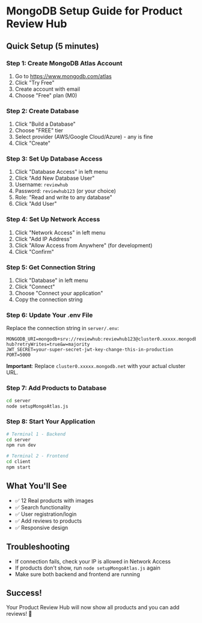 # MongoDB Setup Guide for Product Review Hub

## Quick Setup (5 minutes)

### Step 1: Create MongoDB Atlas Account
1. Go to https://www.mongodb.com/atlas
2. Click "Try Free" 
3. Create account with email
4. Choose "Free" plan (M0)

### Step 2: Create Database
1. Click "Build a Database"
2. Choose "FREE" tier
3. Select provider (AWS/Google Cloud/Azure) - any is fine
4. Click "Create"

### Step 3: Set Up Database Access
1. Click "Database Access" in left menu
2. Click "Add New Database User"
3. Username: `reviewhub`
4. Password: `reviewhub123` (or your choice)
5. Role: "Read and write to any database"
6. Click "Add User"

### Step 4: Set Up Network Access
1. Click "Network Access" in left menu
2. Click "Add IP Address"
3. Click "Allow Access from Anywhere" (for development)
4. Click "Confirm"

### Step 5: Get Connection String
1. Click "Database" in left menu
2. Click "Connect"
3. Choose "Connect your application"
4. Copy the connection string

### Step 6: Update Your .env File
Replace the connection string in `server/.env`:

```env
MONGODB_URI=mongodb+srv://reviewhub:reviewhub123@cluster0.xxxxx.mongodb.net/review-hub?retryWrites=true&w=majority
JWT_SECRET=your-super-secret-jwt-key-change-this-in-production
PORT=5000
```

**Important**: Replace `cluster0.xxxxx.mongodb.net` with your actual cluster URL.

### Step 7: Add Products to Database
```bash
cd server
node setupMongoAtlas.js
```

### Step 8: Start Your Application
```bash
# Terminal 1 - Backend
cd server
npm run dev

# Terminal 2 - Frontend
cd client
npm start
```

## What You'll See
- ✅ 12 Real products with images
- ✅ Search functionality
- ✅ User registration/login
- ✅ Add reviews to products
- ✅ Responsive design

## Troubleshooting
- If connection fails, check your IP is allowed in Network Access
- If products don't show, run `node setupMongoAtlas.js` again
- Make sure both backend and frontend are running

## Success!
Your Product Review Hub will now show all products and you can add reviews! 🎉 